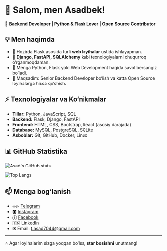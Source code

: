 # 👋 Salom, men Asadbek!  

🚀 **Backend Developer | Python & Flask Lover | Open Source Contributor**  

## 💡 Men haqimda
- 🔭 Hozirda Flask asosida turli **web loyihalar** ustida ishlayapman.  
- 🌱 **Django, FastAPI, SQLAlchemy** kabi texnologiyalarni chuqurroq o‘rganmoqdaman.  
- 💬 Menga Python, Flask yoki Web Development haqida savol bersangiz bo‘ladi.  
- 🎯 Maqsadim: Senior Backend Developer bo‘lish va katta Open Source loyihalarga hissa qo‘shish.  

## ⚡ Texnologiyalar va Ko‘nikmalar
- **Tillar:** Python, JavaScript, SQL  
- **Backend:** Flask, Django, FastAPI  
- **Frontend:** HTML, CSS, Bootstrap, React (asosiy darajada)  
- **Database:** MySQL, PostgreSQL, SQLite  
- **Asboblar:** Git, GitHub, Docker, Linux  

## 📊 GitHub Statistika
![Asad's GitHub stats](https://github-readme-stats.vercel.app/api?username=asadback25&show_icons=true&theme=radical)

![Top Langs](https://github-readme-stats.vercel.app/api/top-langs/?username=asadback25&layout=compact&theme=radical)

## 📫 Menga bog‘lanish
- ⌯⌲ [Telegram](https://www.t.me/asad_back)
-  🅾  [Instagram](https://www.instagram.com/_just_asadbek_)
-  ⓕ  [Facebook](https://www.facebook.com/_just_asadbek_)
-  🇮🇳  [LinkedIn](https://www.linkedin.com/in/asadbek-turaev-8b5129358/)  
-  ✉︎ Email: t.asad7044@gmail.com  

---
⭐ Agar loyihalarim sizga yoqqan bo‘lsa, **star bosishni** unutmang!
